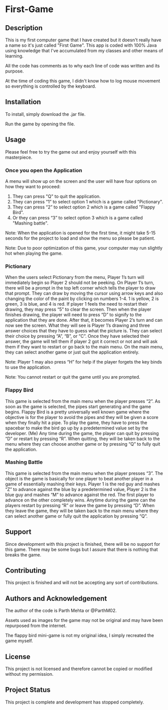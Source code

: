 # First-Game

## Description
This is my first computer game that I have created but it doesn't really have a name so it's just called "First Game".
This app is coded with 100% Java using knowledge that I've accumulated from my classes and other means of learning.

All the code has comments as to why each line of code was written and its purpose.

At the time of coding this game, I didn't know how to log mouse movement so everything is controlled by the keyboard.

## Installation
To install, simply download the .jar file.

Run the game by opening the file.

## Usage
Please feel free to try the game out and enjoy yourself with this masterpiece. 

### Once you open the Application
A menu will show up on the screen and the user will have four options on how they want to proceed:
1. They can press "Q" to quit the application.
2. They can press “1” to select option 1 which is a game called "Pictionary".
3. They can press “2” to select option 2 which is a game called "Flappy Bird".
4. Or they can press “3” to select option 3 which is a game called "Mashing battle".

Note: When the application is opened for the first time, it might take 5-15 seconds for the project to load and show the menu so please be patient.

Note: Due to poor optimization of this game, your computer may run slightly hot when playing the game.

### Pictionary
When the users select Pictionary from the menu, Player 1’s turn will immediately begin so Player 2 should not be peeking. On Player 1’s turn, there will be a prompt in the top left corner which tells the player to draw that prompt. They can draw by moving the cursor using arrow keys and also changing the color of the paint by clicking on numbers 1-4. 1 is yellow, 2 is green, 3 is blue, and 4 is red. If player 1 feels the need to restart their drawing, they may press “5” to clear the screen. Then when the player finishes drawing, the player will need to press “D” to signify to the application that they are done. After that, it becomes Player 2’s turn and can now see the screen. What they will see is Player 1’s drawing and three answer choices that they have to guess what the picture is. They can select their choice by pressing “A”, “B”, or “C”. Once they have selected their answer, the game will tell them if player 2 got it correct or not and will ask them if they want to restart or go back to the main menu. On the main menu, they can select another game or just quit the application entirely.

Note: Player 1 may also press “H” for help if the player forgets the key binds to use the application.

Note: You cannot restart or quit the game until you are prompted.

### Flappy Bird
This game is selected from the main menu when the player presses “2”. As soon as the game is selected, the pipes start generating and the game begins. Flappy Bird is a pretty universally well known game where the objective is for the player to avoid the pipes and they will be given a score when they finally hit a pipe. To play the game, they have to press the spacebar to make the bird go up by a predetermined value set by the developer. (Me) Any time during the game, the player can quit by pressing “D” or restart by pressing “R”. When quitting, they will be taken back to the menu where they can choose another game or by pressing “Q” to fully quit the application.

### Mashing Battle
This game is selected from the main menu when the player presses “3”. The object is the game is basically for one player to beat another player in a game of essentially mashing their keys. Player 1 is the red guy and mashes “Z” to advance against the blue by a predetermined value, Player 2 is the blue guy and mashes “M” to advance against the red. The first player to advance on the other completely wins. Anytime during the game can the players restart by pressing “R” or leave the game by pressing “D”. When they leave the game, they will be taken back to the main menu where they can select another game or fully quit the application by pressing “Q”.

## Support
Since development with this project is finished, there will be no support for this game. There may be some bugs but I assure that there is nothing that breaks the game.

## Contributing
This project is finished and will not be accepting any sort of contributions.
 
## Authors and Acknowledgement 
The author of the code is Parth Mehta or @ParthM02.

Assets used as images for the game may not be original and may have been repurposed from the internet.

The flappy bird mini-game is not my original idea, I simply recreated the game myself.
 
## License
This project is not licensed and therefore cannot be copied or modified without my permission.
 
## Project Status
This project is complete and development has stopped completely.
